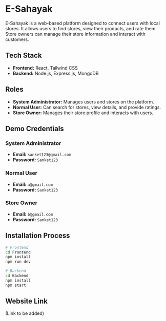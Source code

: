 # E-Sahayak

E-Sahayak is a web-based platform designed to connect users with local stores. It allows users to find stores, view their products, and rate them. Store owners can manage their store information and interact with customers.

## Tech Stack

*   **Frontend:** React, Tailwind CSS
*   **Backend:** Node.js, Express.js, MongoDB

## Roles

*   **System Administrator:** Manages users and stores on the platform.
*   **Normal User:** Can search for stores, view details, and provide ratings.
*   **Store Owner:** Manages their store profile and interacts with users.

## Demo Credentials

### System Administrator
*   **Email:** `sanket123@gmail.com`
*   **Password:** `Sanket123`

### Normal User
*   **Email:** `a@gmail.com`
*   **Password:** `Sanket123`

### Store Owner
*   **Email:** `b@gmail.com`
*   **Password:** `Sanket123`

## Installation Process

```bash
# Frontend
cd Frontend
npm install
npm run dev

# Backend
cd Backend
npm install
npm start
```

## Website Link

(Link to be added)

